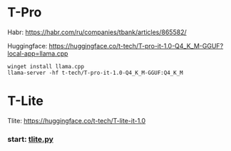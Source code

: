 # T-Pro 


Habr: https://habr.com/ru/companies/tbank/articles/865582/

Huggingface: https://huggingface.co/t-tech/T-pro-it-1.0-Q4_K_M-GGUF?local-app=llama.cpp



```
winget install llama.cpp
llama-server -hf t-tech/T-pro-it-1.0-Q4_K_M-GGUF:Q4_K_M
```

# T-Lite
Tlite: https://huggingface.co/t-tech/T-lite-it-1.0


### start: [tlite.py](tlite.py)